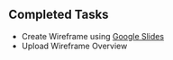 ## Completed Tasks

- Create Wireframe using [Google Slides](https://www.google.com/slides/about/)
- Upload Wireframe Overview
